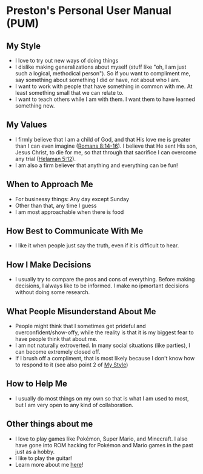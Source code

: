 # Preston's Personal User Manual (PUM)

## My Style

- I love to try out new ways of doing things
- I dislike making generalizations about myself (stuff like "oh, I am just such a logical, methodical person"). So if you want to compliment me, say something about something I did or have, not about who I am. 
- I want to work with people that have something in common with me. At least something small that we can relate to. 
- I want to teach others while I am with them. I want them to have learned something new. 

## My Values

- I firmly believe that I am a child of God, and that His love me is greater than I can even imagine ([Romans 8:14-16](https://www.churchofjesuschrist.org/study/scriptures/nt/rom/8?lang=eng&id=p38-p39#p38)). I believe that He sent His son, Jesus Christ, to die for me, so that through that sacrifice I can overcome any trial ([Helaman 5:12](https://www.churchofjesuschrist.org/study/scriptures/bofm/hel/5?lang=eng&id=p12#p12)).
- I am also a firm believer that anything and everything can be fun! 

## When to Approach Me

- For businessy things: Any day except Sunday
- Other than that, any time I guess
- I am most approachable when there is food

## How Best to Communicate With Me

- I like it when people just say the truth, even if it is difficult to hear. 

## How I Make Decisions

- I usually try to compare the pros and cons of everything. Before making decisions, I always like to be informed. I make no ipmortant decisions without doing some research. 

## What People Misunderstand About Me

- People might think that I sometimes get prideful and overconfident/show-offy, while the reality is that it is my biggest fear to have people think that about me. 
- I am not naturally extroverted. In many social situations (like parties), I can become extremely closed off. 
- If I brush off a compliment, that is most likely because I don't know how to respond to it (see also point 2 of [My Style](#my-style))

## How to Help Me

- I usually do most things on my own so that is what I am used to most, but I am very open to any kind of collaboration. 

## Other things about me

- I love to play games like Pokémon, Super Mario, and Minecraft. I also have gone into ROM hacking for Pokémon and Mario games in the past just as a hobby. 
- I like to play the guitar!
- Learn more about me [here](https://pgattic.github.io/about-me)!


